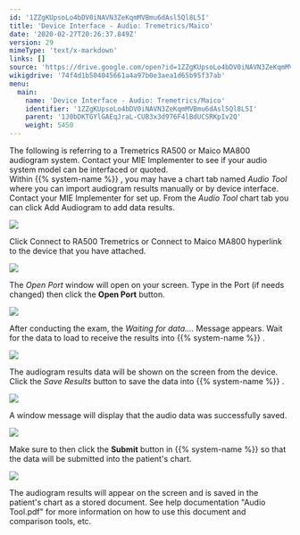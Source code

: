 ```yaml
---
id: '1ZZgKUpsoLo4bDV0iNAVN3ZeKqmMVBmu6dAsl5Ql8L5I'
title: 'Device Interface - Audio: Tremetrics/Maico'
date: '2020-02-27T20:26:37.849Z'
version: 29
mimeType: 'text/x-markdown'
links: []
source: 'https://drive.google.com/open?id=1ZZgKUpsoLo4bDV0iNAVN3ZeKqmMVBmu6dAsl5Ql8L5I'
wikigdrive: '74f4d1b504045661a4a97b0e3aea1d65b95f37ab'
menu:
  main:
    name: 'Device Interface - Audio: Tremetrics/Maico'
    identifier: '1ZZgKUpsoLo4bDV0iNAVN3ZeKqmMVBmu6dAsl5Ql8L5I'
    parent: '1J0bDKTGYlGAEqJraL-CUB3x3d976F4lBdUCSRKpIv2Q'
    weight: 5450
---
```

The following is referring to a Tremetrics RA500 or Maico MA800 audiogram system. Contact your MIE Implementer to see if your audio system model can be interfaced or quoted.  
Within {{% system-name %}} , you may have a chart tab named *Audio Tool* where you can import audiogram results manually or by device interface. Contact your MIE Implementer for set up. From the *Audio Tool* chart tab you can click Add Audiogram to add data results.
  
![](../device-interface-audio-tremetrics-maico.assets/63f90f377c62e7b16442edce0c25dd33.png)  

Click Connect to RA500 Tremetrics or Connect to Maico MA800 hyperlink to the device that you have attached.
  
![](../device-interface-audio-tremetrics-maico.assets/507a34e1b2e3df33db6d1c8339356c55.png)  

The *Open Port* window will open on your screen. Type in the Port (if needs changed) then click the **Open Port** button.
  
![](../device-interface-audio-tremetrics-maico.assets/cf9e17000da83b8b1237956b71acf9c9.png)  

After conducting the exam, the *Waiting for data….* Message appears. Wait for the data to load to receive the results into {{% system-name %}} .
  
![](../device-interface-audio-tremetrics-maico.assets/f74f380757ccb4127c4fe3d9298fa3cd.png)  

The audiogram results data will be shown on the screen from the device. Click the *Save Results* button to save the data into {{% system-name %}} .
  
![](../device-interface-audio-tremetrics-maico.assets/8e8380dc286cb1bf8a0597abf5de0889.png)  

A window message will display that the audio data was successfully saved.
  
![](../device-interface-audio-tremetrics-maico.assets/bf23e82bc14b50729279d0f26e6a60a0.png)  

Make sure to then click the **Submit** button in {{% system-name %}} so that the data will be submitted into the patient's chart.
  
![](../device-interface-audio-tremetrics-maico.assets/d74811459929c33e89aa25b04547f24f.png)  

The audiogram results will appear on the screen and is saved in the patient's chart as a stored document. See help documentation "Audio Tool.pdf" for more information on how to use this document and comparison tools, etc.
